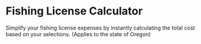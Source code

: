 # Fishing License Calculator
Simplify your fishing license expenses by instantly calculating the total cost based on your selections.
(Applies to the state of Oregon)

